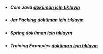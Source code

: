 * ##### Core Java [doküman için tıklayın](./core-java-samples/README.md)
* ##### Jar Packing [doküman için tıklayın](./package-as-jar/README.md)
* ##### Spring [doküman için tıklayın](./springboot-example/README.md)
* ##### Training Examples [doküman için tıklayın](./training-examples/README.md)
